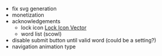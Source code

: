 

- fix svg generation
- monetization
- acknowledgements
    - lock icon     <a href="https://www.freeiconspng.com/img/29056">Lock Icon Vector</a>
    - word list (scowl)
- disable submit button until valid word (could be a setting?)
- navigation animation type
